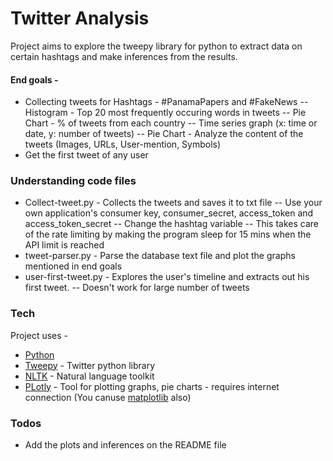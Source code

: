 # Twitter Analysis
Project aims to explore the tweepy library for python to extract data on certain hashtags and make inferences from the results.
#### End goals - 
  - Collecting tweets for Hashtags - #PanamaPapers and #FakeNews
  -- Histogram - Top 20 most frequently occuring words in tweets
-- Pie Chart - % of tweets from each country
-- Time series graph (x: time or date, y: number of tweets)
-- Pie Chart - Analyze the content of the tweets (Images, URLs, User-mention, Symbols)
  - Get the first tweet of any user

### Understanding code files

  - Collect-tweet.py - Collects the tweets and saves it to txt file
  -- Use your own application's consumer key, consumer_secret, access_token and access_token_secret
-- Change the hashtag variable
-- This takes care of the rate limiting by making the program sleep for 15 mins when the API limit is reached
  - tweet-parser.py - Parse the database text file and plot the graphs mentioned in end goals
  - user-first-tweet.py - Explores the user's timeline and extracts out his first tweet.
  -- Doesn't work for large number of tweets


### Tech

Project uses - 

* [Python] 
* [Tweepy] - Twitter python library 
* [NLTK] - Natural language toolkit
* [PLotly] - Tool for plotting graphs, pie charts - requires internet connection (You canuse [matplotlib] also)


### Todos

 - Add the plots and inferences on the README file


   [Python]: <https://www.python.org/>
   [tweepy]: <http://www.tweepy.org/>
   [NLTK]: <http://www.nltk.org/>
   [Plotly]: <https://plot.ly/python/>
   [matplotlib]: <https://matplotlib.org/>